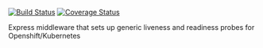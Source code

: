[![Build Status](https://travis-ci.org/bucharest-gold/kube-probe.svg?branch=master)](https://travis-ci.org/bucharest-gold/kube-probe) [![Coverage Status](https://coveralls.io/repos/github/bucharest-gold/kube-probe/badge.svg?branch=master)](https://coveralls.io/github/bucharest-gold/kube-probe?branch=master)

Express middleware that sets up generic liveness and readiness probes for Openshift/Kubernetes
